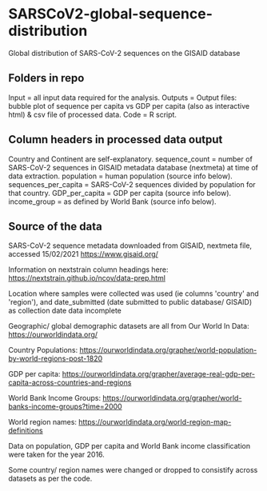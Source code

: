 # SARSCoV2-global-sequence-distribution
Global distribution of SARS-CoV-2 sequences on the GISAID database

## Folders in repo
Input = all input data required for the analysis.
Outputs = Output files: bubble plot of sequence per capita vs GDP per capita (also as interactive html) & csv file of processed data.
Code = R script.

## Column headers in processed data output
Country and Continent are self-explanatory.
sequence_count = number of SARS-CoV-2 sequences in GISAID metadata database (nextmeta) at time of data extraction.
population = human population (source info below).
sequences_per_capita = SARS-CoV-2 sequences divided by population for that country.
GDP_per_capita = GDP per capita (source info below).
income_group = as defined by World Bank (source info below).

## Source of the data
SARS-CoV-2 sequence metadata downloaded from GISAID, nextmeta file, accessed 15/02/2021
https://www.gisaid.org/

Information on nextstrain column headings here:
https://nextstrain.github.io/ncov/data-prep.html

Location where samples were collected was used (ie columns 'country' and 'region'), and date_submitted (date submitted to public database/ GISAID) as collection date data incomplete

Geographic/ global demographic datasets are all from Our World In Data:
https://ourworldindata.org/

Country Populations:
https://ourworldindata.org/grapher/world-population-by-world-regions-post-1820

GDP per capita:
https://ourworldindata.org/grapher/average-real-gdp-per-capita-across-countries-and-regions

World Bank Income Groups:
https://ourworldindata.org/grapher/world-banks-income-groups?time=2000

World region names:
https://ourworldindata.org/world-region-map-definitions

Data on population, GDP per capita and World Bank income classification were taken for the year 2016.

Some country/ region names were changed or dropped to consistify across datasets as per the code.
